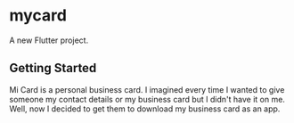 # mycard

A new Flutter project.

## Getting Started

Mi Card is a personal business card. I imagined every time I wanted to give someone my contact details or my business card but I didn't have it on me. Well, now I decided to get them to download my business card as an app.